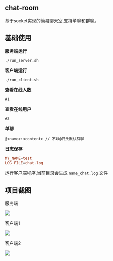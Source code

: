 ## chat-room

基于socket实现的简易聊天室,支持单聊和群聊。

## 基础使用

**服务端运行**

```
./run_server.sh
```

**客户端运行**

```
./run_client.sh
```

**查看在线人数**

```
#1
```

**查看在线用户**

```
#2
```

**单聊**

```
@<name>:<content> // 不以@开头默认群聊
```

**日志保存**

```conf
MY_NAME=test
LOG_FILE=chat.log
```

运行客户端程序,当前目录会生成 `name_chat.log` 文件

## 项目截图

服务端

![](https://cdn.jsdelivr.net/gh/nosleepy/picture@master/img/socket_server.png)

客户端1

![](https://cdn.jsdelivr.net/gh/nosleepy/picture@master/img/socket_client1.png)

客户端2

![](https://cdn.jsdelivr.net/gh/nosleepy/picture@master/img/socket_client2.png)
